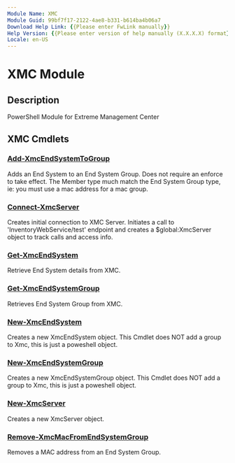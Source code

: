 ```yaml
---
Module Name: XMC
Module Guid: 99bf7f17-2122-4ae8-b331-b614ba4b06a7
Download Help Link: {{Please enter FwLink manually}}
Help Version: {{Please enter version of help manually (X.X.X.X) format}}
Locale: en-US
---
```


# XMC Module
## Description
PowerShell Module for Extreme Management Center

## XMC Cmdlets
### [Add-XmcEndSystemToGroup](Add-XmcEndSystemToGroup.md)
Adds an End System to an End System Group. Does not require an enforce to take effect. The Member type much match the End System Group type, ie: you must use a mac address for a mac group.

### [Connect-XmcServer](Connect-XmcServer.md)
Creates initial connection to XMC Server. Initiates a call to 'InventoryWebService/test' endpoint and creates a $global:XmcServer object to track calls and access info.

### [Get-XmcEndSystem](Get-XmcEndSystem.md)
Retrieve End System details from XMC.

### [Get-XmcEndSystemGroup](Get-XmcEndSystemGroup.md)
Retrieves End System Group from XMC.

### [New-XmcEndSystem](New-XmcEndSystem.md)
Creates a new XmcEndSystem object. This Cmdlet does NOT add a group to Xmc, this is just a poweshell object.

### [New-XmcEndSystemGroup](New-XmcEndSystemGroup.md)
Creates a new XmcEndSystemGroup object. This Cmdlet does NOT add a group to Xmc, this is just a poweshell object.

### [New-XmcServer](New-XmcServer.md)
Creates a new XmcServer object.

### [Remove-XmcMacFromEndSystemGroup](Remove-XmcMacFromEndSystemGroup.md)
Removes a MAC address from an End System Group.

